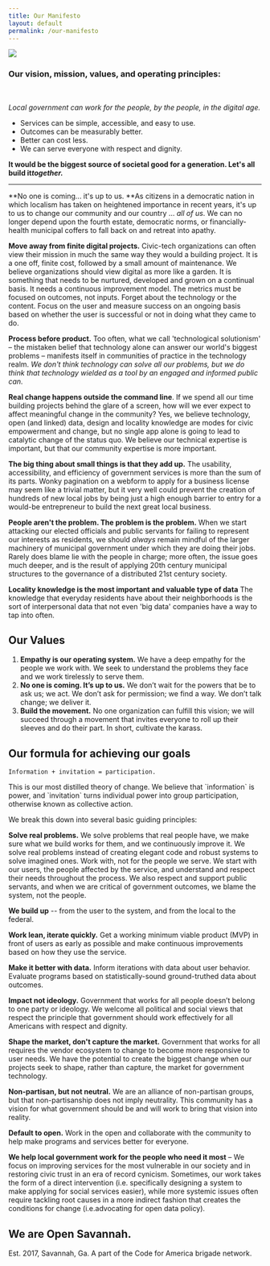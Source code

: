 ```yaml
---
title: Our Manifesto
layout: default
permalink: /our-manifesto
---
```


![](https://cvlassets.nyc3.digitaloceanspaces.com/savannah_by_the_people.png)
### Our vision, mission, values, and operating principles:

&nbsp;

*Local government can work for the people, by the people, in the digital age.*

* Services can be simple, accessible, and easy to use.
* Outcomes can be measurably better.
* Better can cost less.
* We can serve everyone with respect and dignity.

**It would be the biggest source of societal good for a generation. Let's all build it*****together.***

---

**No one is coming... it's up to us.&nbsp;**As citizens in a democratic nation in which localism has taken on heightened importance in recent years, it's up to us to change our community and our country ... *all of us*. We can no longer depend upon the fourth estate, democratic norms, or financially-health municipal coffers to fall back on and retreat into apathy.&nbsp;&nbsp;

**Move away from finite digital projects.** Civic-tech organizations can often view their mission in much the same way they would a building project. It is a one off, finite cost, followed by a small amount of maintenance. We believe organizations should view digital as more like a garden. It is something that needs to be nurtured, developed and grown on a continual basis. It needs a continuous improvement model. The metrics must be focused on outcomes, not inputs. Forget about the technology or the content. Focus on the user and measure success on an ongoing basis based on whether the user is successful or not in doing what they came to do.

**Process before product.**&nbsp;Too often, what we call 'technological solutionism' – the mistaken belief that technology alone can answer our world's biggest problems – manifests itself in communities of practice in the technology realm. *We don't think technology can solve all our problems, but we do think that technology wielded as a tool by an engaged and informed public can.*

**Real change happens outside the command line**. If we spend all our time building projects behind the glare of a screen, how will we ever expect to affect meaningful change in the community? Yes, we believe technology, open (and linked) data, design and locality knowledge are modes for civic empowerment and change, but no single app alone is going to lead to catalytic change of the status quo. We believe our technical expertise is important, but that our community expertise is more important.

**The big thing about small things is that they add up.** The usability, accessibility, and efficiency of government services is more than the sum of its parts. Wonky pagination on a webform to apply for a business license may seem like a trivial matter, but it very well could prevent the creation of hundreds of new local jobs by being just a high enough barrier to entry for a would-be entrepreneur to build the next great local business.

**People aren't the problem. The problem is the problem.** When we start attacking our elected officials and public servants for failing to represent our interests as residents, we should *always* remain mindful of the larger machinery of municipal government under which they are doing their jobs. Rarely does blame lie with the people in charge; more often, the issue goes much deeper, and is the result of applying 20th century municipal structures to the governance of a distributed 21st century society. 

**Locality knowledge is the most important and valuable type of data** The knowledge that everyday residents have about their neighborhoods is the sort of interpersonal data that not even 'big data' companies have a way to tap into often.

## Our Values

1. **Empathy is our operating system.** We have a deep empathy for the people we work with. We seek to understand the problems they face and we work tirelessly to serve them. 
2. **No one is coming. It’s up to us.** We don’t wait for the powers that be to ask us; we act. We don’t ask for permission; we find a way. We don’t talk change; we deliver it.
3. **Build the movement.** No one organization can fulfill this vision; we will succeed through a movement that invites everyone to roll up their sleeves and do their part. In short, cultivate the karass.

## Our formula for achieving our goals

`Information + invitation = participation. `

This is our most distilled theory of change. We believe that \`information\` is power, and \`invitation\` turns individual power into group participation, otherwise known as collective action.

We break this down into several basic guiding principles: 

**Solve real problems.** We solve problems that real people have, we make sure what we build works for them, and we continuously improve it. We solve real problems instead of creating elegant code and robust systems to solve imagined ones.
Work with, not for the people we serve. We start with our users, the people affected by the service, and understand and respect their needs throughout the process. We also respect and support public servants, and when we are critical of government outcomes, we blame the system, not the people.

**We build up** -- from the user to the system, and from the local to the federal.

**Work lean, iterate quickly.** Get a working minimum viable product (MVP) in front of users as early as possible and make continuous improvements based on how they use the service.

**Make it better with data.** Inform iterations with data about user behavior. Evaluate programs based on statistically-sound ground-truthed data about outcomes.

**Impact not ideology.** Government that works for all people doesn’t belong to one party or ideology. We welcome all political and social views that respect the principle that government should work effectively for all Americans with respect and dignity.

**Shape the market, don't capture the market.** Government that works for all requires the vendor ecosystem to change to become more responsive to user needs. We have the potential to create the biggest change when our projects seek to shape, rather than capture, the market for government technology.

**Non-partisan, but not neutral.** We are an alliance of non-partisan groups, but that non-partisanship does not imply neutrality. This community has a vision for what government should be and will work to bring that vision into reality.

**Default to open.** Work in the open and collaborate with the community to help make programs and services better for everyone.

**We help local government work for the people who need it most** – We focus on improving services for the most vulnerable in our society and in restoring civic trust in an era of record cynicism. Sometimes, our work takes the form of a direct intervention (i.e. specifically designing a system to make applying for social services easier), while more systemic issues often require tackling root causes in a more indirect fashion that creates the conditions for change (i.e.advocating for open data policy).

## We are Open Savannah.

Est. 2017, Savannah, Ga. A part of the Code for America brigade network.